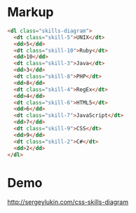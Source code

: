 Markup
======

``` html
<dl class="skills-diagram">
  <dt class="skill-5">UNIX</dt>
  <dd>5</dd>
  <dt class="skill-10">Ruby</dt>
  <dd>10</dd>
  <dt class="skill-3">Java</dt>
  <dd>3</dd>
  <dt class="skill-8">PHP</dt>
  <dd>8</dd>
  <dt class="skill-4">RegEx</dt>
  <dd>4</dd>
  <dt class="skill-6">HTML5</dt>
  <dd>6</dd>
  <dt class="skill-7">JavaScript</dt>
  <dd>7</dd>
  <dt class="skill-9">CSS</dt>
  <dd>9</dd>
  <dt class="skill-2">C#</dt>
  <dd>2</dd>
</dl>
```

Demo
====

http://sergeylukin.com/css-skills-diagram
